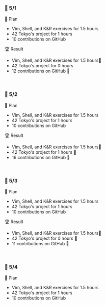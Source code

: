 <br><h3>:pushpin: 5/1　</h3>
:dart: Plan
- Vim, Shell, and K&R exercises for 1.5 hours
- 42 Tokyo's project for 1 hours 
- 10 contributions on GitHub

:trophy: Result
- Vim, Shell, and K&R exercises for 1.5 hours:100:
- 42 Tokyo's project for 0 hours 
- 12 contributions on GitHub :100:

<br><h3>:pushpin: 5/2　</h3>
:dart: Plan
- Vim, Shell, and K&R exercises for 1.5 hours
- 42 Tokyo's project for 1 hours 
- 10 contributions on GitHub

:trophy: Result
- Vim, Shell, and K&R exercises for 1.5 hours:100:
- 42 Tokyo's project for 1 hours :100:
- 16 contributions on GitHub :100:

<br><h3>:pushpin: 5/3　</h3>
:dart: Plan
- Vim, Shell, and K&R exercises for 1.5 hours
- 42 Tokyo's project for 1 hours 
- 10 contributions on GitHub

:trophy: Result
- Vim, Shell, and K&R exercises for 1.5 hours:100:
- 42 Tokyo's project for 0 hours :100:
- 11 contributions on GitHub :100:

<br><h3>:pushpin: 5/4　</h3>
:dart: Plan
- Vim, Shell, and K&R exercises for 1.5 hours
- 42 Tokyo's project for 1 hours 
- 10 contributions on GitHub
